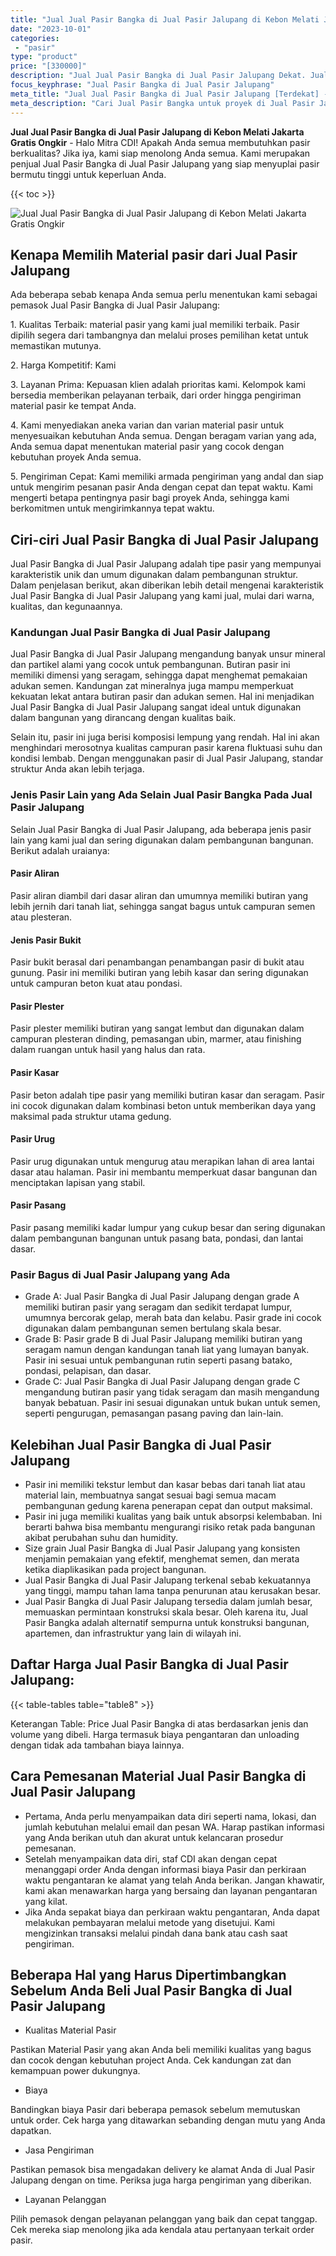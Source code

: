 ```yaml
---
title: "Jual Jual Pasir Bangka di Jual Pasir Jalupang di Kebon Melati Jakarta Gratis Ongkir"
date: "2023-10-01"
categories:
 - "pasir"
type: "product"
price: "[330000]"
description: "Jual Jual Pasir Bangka di Jual Pasir Jalupang Dekat. Jual Pasir Bangka ini sering dipakai dalam proyek konstruksi sebagai material adukan yang terpilih dan halus. Hubungi kami untuk informasi lebih lanjut."
focus_keyphrase: "Jual Pasir Bangka di Jual Pasir Jalupang"
meta_title: "Jual Jual Pasir Bangka di Jual Pasir Jalupang [Terdekat] - CDI"
meta_description: "Cari Jual Pasir Bangka untuk proyek di Jual Pasir Jalupang? Kami memiliki Jual Pasir Bangka berkualitas untuk bahan campuran. Raih penawaran terbaik sekarang."
---
```


**Jual Jual Pasir Bangka di Jual Pasir Jalupang di Kebon Melati Jakarta Gratis Ongkir** - Halo Mitra CDI! Apakah Anda semua membutuhkan pasir berkualitas? Jika iya, kami siap menolong Anda semua. Kami merupakan penjual Jual Pasir Bangka di Jual Pasir Jalupang yang siap menyuplai pasir bermutu tinggi untuk keperluan Anda.

{{< toc >}}

![Jual Jual Pasir Bangka di Jual Pasir Jalupang di Kebon Melati Jakarta Gratis Ongkir](/images/pasir/pasir-bangunan-27.jpg)

## Kenapa Memilih Material pasir dari Jual Pasir Jalupang

Ada beberapa sebab kenapa Anda semua perlu menentukan kami sebagai pemasok Jual Pasir Bangka di Jual Pasir Jalupang:

1\.  Kualitas Terbaik: material pasir yang kami jual memiliki terbaik. Pasir dipilih segera dari tambangnya dan melalui proses pemilihan ketat untuk memastikan mutunya.

2\.  Harga Kompetitif: Kami

3\.  Layanan Prima: Kepuasan klien adalah prioritas kami. Kelompok kami bersedia memberikan pelayanan terbaik, dari order hingga pengiriman material pasir ke tempat Anda.

4\.  Kami menyediakan aneka varian dan varian material pasir untuk menyesuaikan kebutuhan Anda semua. Dengan beragam varian yang ada, Anda semua dapat menentukan material pasir yang cocok dengan kebutuhan proyek Anda semua.

5\.  Pengiriman Cepat: Kami memiliki armada pengiriman yang andal dan siap untuk mengirim pesanan pasir Anda dengan cepat dan tepat waktu. Kami mengerti betapa pentingnya pasir bagi proyek Anda, sehingga kami berkomitmen untuk mengirimkannya tepat waktu.

## Ciri-ciri Jual Pasir Bangka di Jual Pasir Jalupang

Jual Pasir Bangka di Jual Pasir Jalupang adalah tipe pasir yang mempunyai karakteristik unik dan umum digunakan dalam pembangunan struktur. Dalam penjelasan berikut, akan diberikan lebih detail mengenai karakteristik Jual Pasir Bangka di Jual Pasir Jalupang yang kami jual, mulai dari warna, kualitas, dan kegunaannya.

### Kandungan Jual Pasir Bangka di Jual Pasir Jalupang

Jual Pasir Bangka di Jual Pasir Jalupang mengandung banyak unsur mineral dan partikel alami yang cocok untuk pembangunan. Butiran pasir ini memiliki dimensi yang seragam, sehingga dapat menghemat pemakaian adukan semen. Kandungan zat mineralnya juga mampu memperkuat kekuatan lekat antara butiran pasir dan adukan semen. Hal ini menjadikan Jual Pasir Bangka di Jual Pasir Jalupang sangat ideal untuk digunakan dalam bangunan yang dirancang dengan kualitas baik.

Selain itu, pasir ini juga berisi komposisi lempung yang rendah. Hal ini akan menghindari merosotnya kualitas campuran pasir karena fluktuasi suhu dan kondisi lembab. Dengan menggunakan pasir di Jual Pasir Jalupang, standar struktur Anda akan lebih terjaga.

### Jenis Pasir Lain yang Ada Selain Jual Pasir Bangka Pada Jual Pasir Jalupang

Selain Jual Pasir Bangka di Jual Pasir Jalupang, ada beberapa jenis pasir lain yang kami jual dan sering digunakan dalam pembangunan bangunan. Berikut adalah uraianya:

#### Pasir Aliran

Pasir aliran diambil dari dasar aliran dan umumnya memiliki butiran yang lebih jernih dari tanah liat, sehingga sangat bagus untuk campuran semen atau plesteran.

#### Jenis Pasir Bukit

Pasir bukit berasal dari penambangan penambangan pasir di bukit atau gunung. Pasir ini memiliki butiran yang lebih kasar dan sering digunakan untuk campuran beton kuat atau pondasi.

#### Pasir Plester

Pasir plester memiliki butiran yang sangat lembut dan digunakan dalam campuran plesteran dinding, pemasangan ubin, marmer, atau finishing dalam ruangan untuk hasil yang halus dan rata.

#### Pasir Kasar

Pasir beton adalah tipe pasir yang memiliki butiran kasar dan seragam. Pasir ini cocok digunakan dalam kombinasi beton untuk memberikan daya yang maksimal pada struktur utama gedung.

#### Pasir Urug

Pasir urug digunakan untuk mengurug atau merapikan lahan di area lantai dasar atau halaman. Pasir ini membantu memperkuat dasar bangunan dan menciptakan lapisan yang stabil.

#### Pasir Pasang

Pasir pasang memiliki kadar lumpur yang cukup besar dan sering digunakan dalam pembangunan bangunan untuk pasang bata, pondasi, dan lantai dasar.

### Pasir Bagus di Jual Pasir Jalupang yang Ada

*   Grade A: Jual Pasir Bangka di Jual Pasir Jalupang dengan grade A memiliki butiran pasir yang seragam dan sedikit terdapat lumpur, umumnya bercorak gelap, merah bata dan kelabu. Pasir grade ini cocok digunakan dalam pembangunan semen bertulang skala besar.
*   Grade B: Pasir grade B di Jual Pasir Jalupang memiliki butiran yang seragam namun dengan kandungan tanah liat yang lumayan banyak. Pasir ini sesuai untuk pembangunan rutin seperti pasang batako, pondasi, pelapisan, dan dasar.
*   Grade C: Jual Pasir Bangka di Jual Pasir Jalupang dengan grade C mengandung butiran pasir yang tidak seragam dan masih mengandung banyak bebatuan. Pasir ini sesuai digunakan untuk bukan untuk semen, seperti pengurugan, pemasangan pasang paving dan lain-lain.

## Kelebihan Jual Pasir Bangka di Jual Pasir Jalupang

*   Pasir ini memiliki tekstur lembut dan kasar bebas dari tanah liat atau material lain, membuatnya sangat sesuai bagi semua macam pembangunan gedung karena penerapan cepat dan output maksimal.
*   Pasir ini juga memiliki kualitas yang baik untuk absorpsi kelembaban. Ini berarti bahwa bisa membantu mengurangi risiko retak pada bangunan akibat perubahan suhu dan humidity.
*   Size grain Jual Pasir Bangka di Jual Pasir Jalupang yang konsisten menjamin pemakaian yang efektif, menghemat semen, dan merata ketika diaplikasikan pada project bangunan.
*   Jual Pasir Bangka di Jual Pasir Jalupang terkenal sebab kekuatannya yang tinggi, mampu tahan lama tanpa penurunan atau kerusakan besar.
*   Jual Pasir Bangka di Jual Pasir Jalupang tersedia dalam jumlah besar, memuaskan permintaan konstruksi skala besar. Oleh karena itu, Jual Pasir Bangka adalah alternatif sempurna untuk konstruksi bangunan, apartemen, dan infrastruktur yang lain di wilayah ini.

## Daftar Harga Jual Pasir Bangka di Jual Pasir Jalupang:

{{< table-tables table="table8" >}}

Keterangan Table: Price Jual Pasir Bangka di atas berdasarkan jenis dan volume yang dibeli. Harga termasuk biaya pengantaran dan unloading dengan tidak ada tambahan biaya lainnya.

## Cara Pemesanan Material Jual Pasir Bangka di Jual Pasir Jalupang

*   Pertama, Anda perlu menyampaikan data diri seperti nama, lokasi, dan jumlah kebutuhan melalui email dan pesan WA. Harap pastikan informasi yang Anda berikan utuh dan akurat untuk kelancaran prosedur pemesanan.
*   Setelah menyampaikan data diri, staf CDI akan dengan cepat menanggapi order Anda dengan informasi biaya Pasir dan perkiraan waktu pengantaran ke alamat yang telah Anda berikan. Jangan khawatir, kami akan menawarkan harga yang bersaing dan layanan pengantaran yang kilat.
*   Jika Anda sepakat biaya dan perkiraan waktu pengantaran, Anda dapat melakukan pembayaran melalui metode yang disetujui. Kami mengizinkan transaksi melalui pindah dana bank atau cash saat pengiriman.

## Beberapa Hal yang Harus Dipertimbangkan Sebelum Anda Beli Jual Pasir Bangka di Jual Pasir Jalupang

*   Kualitas Material Pasir

Pastikan Material Pasir yang akan Anda beli memiliki kualitas yang bagus dan cocok dengan kebutuhan project Anda. Cek kandungan zat dan kemampuan power dukungnya.
*   Biaya

Bandingkan biaya Pasir dari beberapa pemasok sebelum memutuskan untuk order. Cek harga yang ditawarkan sebanding dengan mutu yang Anda dapatkan.
*   Jasa Pengiriman

Pastikan pemasok bisa mengadakan delivery ke alamat Anda di Jual Pasir Jalupang dengan on time. Periksa juga harga pengiriman yang diberikan.
*   Layanan Pelanggan

Pilih pemasok dengan pelayanan pelanggan yang baik dan cepat tanggap. Cek mereka siap menolong jika ada kendala atau pertanyaan terkait order pasir.